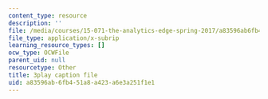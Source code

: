 ```yaml
---
content_type: resource
description: ''
file: /media/courses/15-071-the-analytics-edge-spring-2017/a83596ab6fb451a8a423a6e3a251f1e1_ozQJncmJYk.vtt
file_type: application/x-subrip
learning_resource_types: []
ocw_type: OCWFile
parent_uid: null
resourcetype: Other
title: 3play caption file
uid: a83596ab-6fb4-51a8-a423-a6e3a251f1e1
---
```

